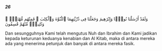 ##### 26

<span class="ayah">وَلَقَدْ أَرْسَلْنَا نُوحًۭا وَإِبْرَٰهِيمَ وَجَعَلْنَا فِى ذُرِّيَّتِهِمَا ٱلنُّبُوَّةَ وَٱلْكِتَٰبَ ۖ فَمِنْهُم مُّهْتَدٍۢ ۖ وَكَثِيرٌۭ مِّنْهُمْ فَٰسِقُونَ</span>

<span class="ayah_translation">Dan sesungguhnya Kami telah mengutus Nuh dan Ibrahim dan Kami jadikan kepada keturunan keduanya kenabian dan Al Kitab, maka di antara mereka ada yang menerima petunjuk dan banyak di antara mereka fasik.</span>
